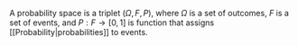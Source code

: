 A probability space is a triplet $(\Omega,F, P)$, where $\Omega$ is a set of outcomes, $F$ is a set of events, and $P:F\to[0,1]$ is function that assigns [[Probability|probabilities]] to events.

